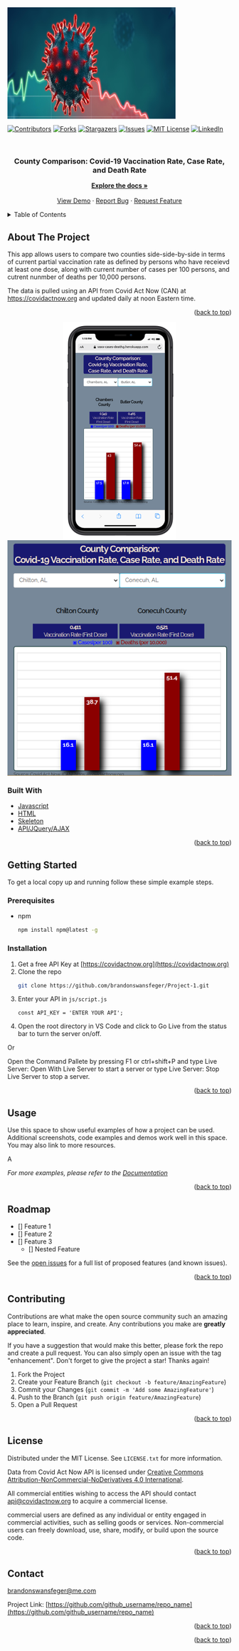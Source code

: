 <div id="top"></div>



<img src="https://github.com/brandonswansfeger/Project-1/blob/version-2/images/GettyImages-1210455332.jpg?raw=true" align="center" height="250" width="75%" >

<!-- PROJECT SHIELDS -->
<!--
*** I'm using markdown "reference style" links for readability.
*** Reference links are enclosed in brackets [ ] instead of parentheses ( ).
*** See the bottom of this document for the declaration of the reference variables
*** for contributors-url, forks-url, etc. This is an optional, concise syntax you may use.
*** https://www.markdownguide.org/basic-syntax/#reference-style-links
-->
[![Contributors][contributors-shield]][contributors-url]
[![Forks][forks-shield]][forks-url]
[![Stargazers][stars-shield]][stars-url]
[![Issues][issues-shield]][issues-url]
[![MIT License][license-shield]][license-url]
[![LinkedIn][linkedin-shield]][linkedin-url]



<img >


<h3 align="center">County Comparison:
Covid-19 Vaccination Rate, Case Rate, and Death Rate</h3>

  
  <div align="center"> 
   <a href="https://github.com/brandonswansfeger/Project-1"><strong>Explore the docs »</strong></a>
    <br />
    <br />
    <a href="https://vaxx-cases-deathg.herokuapp.com/">View Demo</a>
    ·
    <a href="https://github.com/brandonswansfeger/Project-1/issues">Report Bug</a>
    ·
    <a href="https://github.com/brandonswansfeger/Project-1/issues">Request Feature</a>
  </p>
</div>



<!-- TABLE OF CONTENTS -->
<details>
  <summary>Table of Contents</summary>
  <ol>
    <li>
      <a href="#about-the-project">About The Project</a>
      <ul>
        <li><a href="#built-with">Built With</a></li>
      </ul>
    </li>
    <li>
      <a href="#getting-started">Getting Started</a>
      <ul>
        <li><a href="#prerequisites">Prerequisites</a></li>
        <li><a href="#installation">Installation</a></li>
      </ul>
    </li>
    <li><a href="#usage">Usage</a></li>
    <li><a href="#roadmap">Roadmap</a></li>
    <li><a href="#contributing">Contributing</a></li>
    <li><a href="#license">License</a></li>
    <li><a href="#contact">Contact</a></li>
    <li><a href="#acknowledgments">Acknowledgments</a></li>
  </ol>
</details>



<!-- ABOUT THE PROJECT -->
## About The Project

This app allows users to compare two counties side-side-by-side in terms of current partial vaccination rate as defined by persons who have receievd at least one dose, along with current number of cases per 100 persons, and cutrent nunmber of deaths per 10,000 persons. 

The data is pulled using an API from Covid Act Now (CAN) at https://covidactnow.org and updated daily at noon Eastern time. 

<p align="right">(<a href="#top">back to top</a>)</p>

<div align="center">
  <img src="https://github.com/brandonswansfeger/Project-1/blob/version-2/images/Capture.PNG?raw=true" align="center">
    <img src="https://github.com/brandonswansfeger/Project-1/blob/version-2/images/screenshot_project1.PNG?raw=true" align="center"> 
</div>

### Built With

* [Javascript](https://www.javascript.com/)
* [HTML](https://html.com/)
* [Skeleton](http://getskeleton.com/)
* [API/JQuery/AJAX](https://api.jquery.com/jquery.ajax/)

<p align="right">(<a href="#top">back to top</a>)</p>



<!-- GETTING STARTED -->
## Getting Started

To get a local copy up and running follow these simple example steps.

### Prerequisites

* npm
  ```sh
  npm install npm@latest -g
  ```

### Installation

1. Get a free API Key at [https://covidactnow.org](https://covidactnow.org)
2. Clone the repo
   ```sh
   git clone https://github.com/brandonswansfeger/Project-1.git
   ```
3. Enter your API in `js/script.js`
   ```
   const API_KEY = 'ENTER YOUR API';
   ```
4.  Open the root directory in VS Code and click to Go Live from the status bar to turn the server on/off. 

Or

Open the Command Pallete by pressing F1 or ctrl+shift+P and type Live Server: Open With Live Server to start a server or type Live Server: Stop Live Server to stop a server.

<p align="right">(<a href="#top">back to top</a>)</p>



<!-- USAGE EXAMPLES -->
## Usage

Use this space to show useful examples of how a project can be used. Additional screenshots, code examples and demos work well in this space. You may also link to more resources. 

A

_For more examples, please refer to the [Documentation](https://example.com)_

<p align="right">(<a href="#top">back to top</a>)</p>



<!-- ROADMAP -->
## Roadmap

- [] Feature 1
- [] Feature 2
- [] Feature 3
    - [] Nested Feature

See the [open issues](https://github.com/github_username/repo_name/issues) for a full list of proposed features (and known issues).

<p align="right">(<a href="#top">back to top</a>)</p>



<!-- CONTRIBUTING -->
## Contributing

Contributions are what make the open source community such an amazing place to learn, inspire, and create. Any contributions you make are **greatly appreciated**.

If you have a suggestion that would make this better, please fork the repo and create a pull request. You can also simply open an issue with the tag "enhancement".
Don't forget to give the project a star! Thanks again!

1. Fork the Project
2. Create your Feature Branch (`git checkout -b feature/AmazingFeature`)
3. Commit your Changes (`git commit -m 'Add some AmazingFeature'`)
4. Push to the Branch (`git push origin feature/AmazingFeature`)
5. Open a Pull Request

<p align="right">(<a href="#top">back to top</a>)</p>



<!-- LICENSE -->
## License

Distributed under the MIT License. See `LICENSE.txt` for more information.

Data from Covid Act Now API is licensed under <a href="https://creativecommons.org/licenses/by-nc-nd/4.0/">Creative Commons Attribution-NonCommercial-NoDerivatives 4.0 International</a>.

All commercial entities wishing to access the API should contact api@covidactnow.org to acquire a commercial license.

commercial users are defined as any individual or entity engaged in commercial activities, such as selling goods or services. Non-commercial users can freely download, use, share, modify, or build upon the source code.

<p align="right">(<a href="#top">back to top</a>)</p>



<!-- CONTACT -->
## Contact

brandonswansfeger@me.com

Project Link: [https://github.com/github_username/repo_name](https://github.com/github_username/repo_name)

<p align="right">(<a href="#top">back to top</a>)</p>




<p align="right">(<a href="#top">back to top</a>)</p>


<!-- MARKDOWN LINKS & IMAGES -->
<!-- https://www.markdownguide.org/basic-syntax/#reference-style-links -->
[contributors-shield]: https://img.shields.io/github/contributors/brandonswansfeger/Project-1.svg?style=for-the-badge
[contributors-url]: https://github.com/brandonswansfeger/Project-1/graphs/contributors
[forks-shield]: https://img.shields.io/github/forks/brandonswansfeger/Project-1.svg?style=for-the-badge
[forks-url]: https://github.com/brandonswansfeger/Project-1/network/members
[stars-shield]: https://img.shields.io/github/stars/brandonswansfeger/Project-1.svg?style=for-the-badge
[stars-url]: https://github.com/brandonswansfeger/Project-1/stargazers
[issues-shield]: https://img.shields.io/github/issues/brandonswansfeger/Project-1.svg?style=for-the-badge
[issues-url]: https://github.com/othneildrew/Best-README-Template/issues
[license-shield]: https://img.shields.io/github/license/brandonswansfeger/Project-1.svg?style=for-the-badge
[license-url]: https://github.com/brandonswansfeger/Project-1/blob/version-2/LICENSE
[linkedin-shield]: https://img.shields.io/badge/-LinkedIn-black.svg?style=for-the-badge&logo=linkedin&colorB=555
[linkedin-url]: https://linkedin.com/in/brandonswansfeger
[product-screenshot]:https://github.com/brandonswansfeger/Project-1/blob/version-2/images/screenshot_project1.PNG?raw=true
[product-logo]:https://github.com/brandonswansfeger/Project-1/blob/version-2/screenshot_project1.PNG?raw=true
